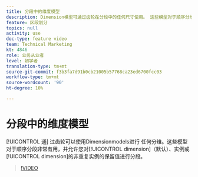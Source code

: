 ```yaml
---
title: 分段中的维度模型
description: Dimension模型可通过齿轮在分段中的任何尺寸使用。 这些模型对于顺序分段非常有用，并允许您对维度（默认）、实例或非重复实例的保留值进行分段。
feature: 区段划分
topics: null
activity: use
doc-type: feature video
team: Technical Marketing
kt: 4846
role: 业务从业者
level: 初学者
translation-type: tm+mt
source-git-commit: f3b3fa7d91b0cb21005b57768ca23ed6700fcc03
workflow-type: tm+mt
source-wordcount: '90'
ht-degree: 10%

---
```



# 分段中的维度模型

[!UICONTROL 通] 过齿轮可以使用Dimensionmodels进行  任何分维。这些模型对于顺序分段非常有用，并允许您对[!UICONTROL dimension]（默认）、实例或[!UICONTROL dimension]的非重复实例的保留值进行分段。

>[!VIDEO](https://video.tv.adobe.com/v/32958/?quality=12)
